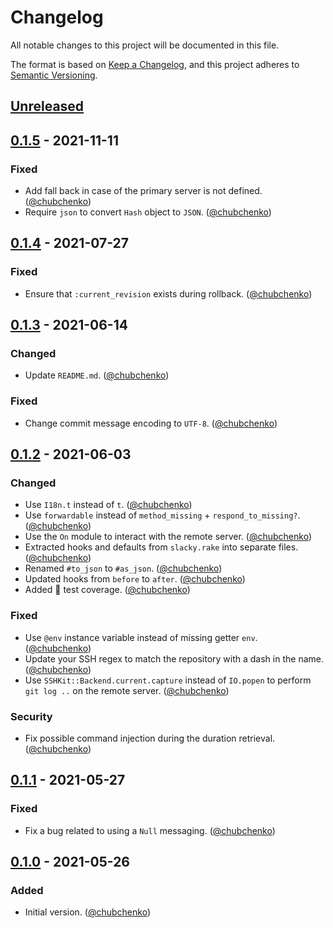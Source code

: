 # Changelog
All notable changes to this project will be documented in this file.

The format is based on [Keep a Changelog](https://keepachangelog.com/en/1.0.0/),
and this project adheres to [Semantic Versioning](https://semver.org/spec/v2.0.0.html).

## [Unreleased]

## [0.1.5] - 2021-11-11
### Fixed
- Add fall back in case of the primary server is not defined. ([@chubchenko][])
- Require `json` to convert `Hash` object to `JSON`. ([@chubchenko][])

## [0.1.4] - 2021-07-27
### Fixed
- Ensure that `:current_revision` exists during rollback. ([@chubchenko][])

## [0.1.3] - 2021-06-14
### Changed
- Update `README.md`. ([@chubchenko][])

### Fixed
- Change commit message encoding to `UTF-8`. ([@chubchenko][])

## [0.1.2] - 2021-06-03
### Changed
- Use `I18n.t` instead of `t`. ([@chubchenko][])
- Use `forwardable` instead of `method_missing` + `respond_to_missing?`. ([@chubchenko][])
- Use the `On` module to interact with the remote server. ([@chubchenko][])
- Extracted hooks and defaults from `slacky.rake` into separate files. ([@chubchenko][])
- Renamed `#to_json` to `#as_json`. ([@chubchenko][])
- Updated hooks from `before` to `after`. ([@chubchenko][])
- Added 💯 test coverage. ([@chubchenko][])

### Fixed
- Use `@env` instance variable instead of missing getter `env`. ([@chubchenko][])
- Update your SSH regex to match the repository with a dash in the name. ([@chubchenko][])
- Use `SSHKit::Backend.current.capture` instead of `IO.popen` to perform `git log ..` on the remote server. ([@chubchenko][])

### Security
- Fix possible command injection during the duration retrieval. ([@chubchenko][])

## [0.1.1] - 2021-05-27
### Fixed
- Fix a bug related to using a `Null` messaging. ([@chubchenko][])

## [0.1.0] - 2021-05-26
### Added
- Initial version. ([@chubchenko][])

[@chubchenko]: https://github.com/chubchenko
[Unreleased]: https://github.com/chubchenko/capistrano-slacky/compare/v0.1.5...HEAD
[0.1.5]: https://github.com/chubchenko/capistrano-slacky/compare/v0.1.4...v0.1.5
[0.1.4]: https://github.com/chubchenko/capistrano-slacky/compare/v0.1.3...v0.1.4
[0.1.3]: https://github.com/chubchenko/capistrano-slacky/compare/v0.1.2...v0.1.3
[0.1.2]: https://github.com/chubchenko/capistrano-slacky/compare/v0.1.1...v0.1.2
[0.1.1]: https://github.com/chubchenko/capistrano-slacky/compare/v0.1.0...v0.1.1
[0.1.0]: https://github.com/chubchenko/capistrano-slacky/releases/tag/v0.1.0
